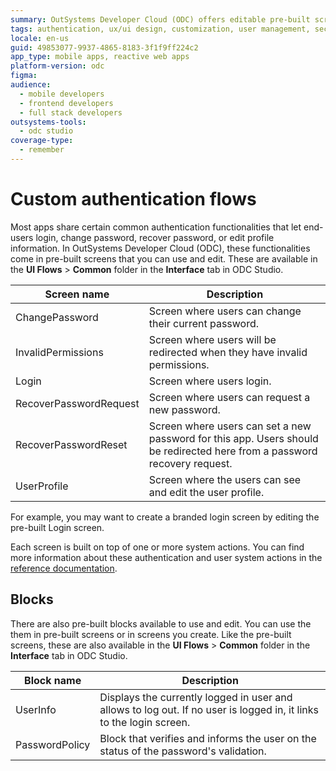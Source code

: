 ```yaml
---
summary: OutSystems Developer Cloud (ODC) offers editable pre-built screens and blocks for custom authentication flows.
tags: authentication, ux/ui design, customization, user management, security
locale: en-us
guid: 49853077-9937-4865-8183-3f1f9ff224c2
app_type: mobile apps, reactive web apps
platform-version: odc
figma:
audience:
  - mobile developers
  - frontend developers
  - full stack developers
outsystems-tools:
  - odc studio
coverage-type:
  - remember
---
```


# Custom authentication flows

Most apps share certain common authentication functionalities that let end-users login, change password, recover password, or edit profile information. In OutSystems Developer Cloud (ODC), these functionalities come in pre-built screens that you can use and edit. These are available in the **UI Flows** > **Common** folder in the **Interface** tab in ODC Studio.

Screen name | Description
---|---
ChangePassword | Screen where users can change their current password.
InvalidPermissions | Screen where users will be redirected when they have invalid permissions.
Login | Screen where users login.
RecoverPasswordRequest | Screen where users can request a new password.
RecoverPasswordReset | Screen where users can set a new password for this app. Users should be redirected here from a password recovery request.
UserProfile | Screen where the users can see and edit the user profile.

For example, you may want to create a branded login screen by editing the pre-built Login screen.

Each screen is built on top of one or more system actions. You can find more information about these authentication and user system actions in the [reference documentation](../../reference/intro.md#system-actions).

## Blocks 
There are also pre-built blocks available to use and edit. You can use the them in pre-built screens or in screens you create. Like the pre-built screens, these are also available in the **UI Flows** > **Common** folder in the **Interface** tab in ODC Studio.

Block name | Description
---|---
UserInfo | Displays the currently logged in user and allows to log out. If no user is logged in, it links to the login screen.
PasswordPolicy | Block that verifies and informs the user on the status of the password's validation.
